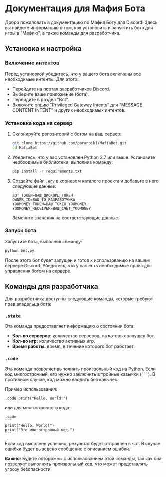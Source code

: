 # Документация для Мафия Бота

Добро пожаловать в документацию по Мафия Боту для Discord! Здесь вы найдете информацию о том, как установить и запустить бота для игры в "Мафию", а также команды для разработчика.

## Установка и настройка

### Включение интентов

Перед установкой убедитесь, что у вашего бота включены все необходимые интенты. Для этого:
- Перейдите на портал разработчиков Discord.
- Выберите ваше приложение (бота).
- Перейдите в раздел "Bot".
- Включите опцию "Privileged Gateway Intents" для "MESSAGE CONTENT INTENT" и других необходимых интентов.

### Установка кода на сервер

1. Склонируйте репозиторий с ботом на ваш сервер:

   ```bash
   git clone https://github.com/paranoik1/MafiaBot.git
   cd MafiaBot
   ```

2. Убедитесь, что у вас установлен Python 3.7 или выше. Установите необходимые библиотеки, выполнив команду:

   ```bash
   pip install -r requirements.txt
   ```

3. Создайте файл `.env` в корневом каталоге проекта и добавьте в него следующие данные:

   ```plaintext
   BOT_TOKEN=ВАШ_ДИСКОРД_ТОКЕН
   OWNER_ID=ВАШ_ID_РАЗРАБОТЧИКА
   YOOMONEY_TOKEN=ВАШ_ТОКЕН_YOOMONEY
   YOOMONEY_RECEIVER=ВАШ_СЧЕТ_YOOMONEY
   ```

   Замените значения на соответствующие данные.

### Запуск бота

Запустите бота, выполнив команду:

```bash
python bot.py
```

После этого бот будет запущен и готов к использованию на вашем сервере Discord. Убедитесь, что у вас есть необходимые права для управления ботом на сервере.

## Команды для разработчика

Для разработчика доступны следующие команды, которые требуют прав владельца бота:

### `.state`

Эта команда предоставляет информацию о состоянии бота:

- **Кол-во серверов:** количество серверов, на которых запущен бот.
- **Кол-во игр:** количество активных игр.
- **Время работы:** время, в течение которого бот работает.


### `.code`

Эта команда позволяет выполнять произвольный код на Python. Если код многострочный, его нужно заключить в тройные кавычки (```` ``` ````). В противном случае, код можно вводить без кавычек.

Пример использования:

```
.code print("Hello, World!")
```

или для многострочного кода:

    .code
    ```
    print("Hello, World!")
    print("Это многострочный код.")
    ```

Если код выполнен успешно, результат будет отправлен в чат. В случае ошибки будет выведено сообщение с описанием ошибки.

**Важно:** Будьте осторожны с использованием этой команды, так как она позволяет выполнять произвольный код, что может представлять угрозу безопасности.